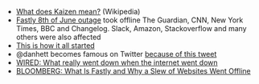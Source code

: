 - [What does Kaizen mean?](https://en.wikipedia.org/wiki/Kaizen) (Wikipedia)
- [Fastly 8th of June outage](https://status.fastly.com/incidents/vpk0ssybt3bj) took offline The Guardian, CNN, New York Times, BBC and Changelog. Slack, Amazon, Stackoverflow and many others were also affected
- [This is how it all started](https://twitter.com/fastly/status/1402221348659814411)
- @danhett becomes famous on Twitter [because of this tweet](https://twitter.com/danhett/status/1402213743946256389)
- [WIRED: What really went down when the internet went down](https://www.wired.co.uk/article/fastly-internet-outage)
- [BLOOMBERG: What Is Fastly and Why a Slew of Websites Went Offline](https://www.bloomberg.com/news/articles/2021-06-08/fastly-outage-shows-web-still-vulnerable-to-key-provider-failure)